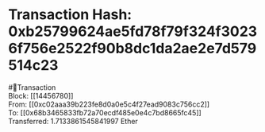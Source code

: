 
Transaction Hash: 0xb25799624ae5fd78f79f324f30236f756e2522f90b8dc1da2ae2e7d579514c23
====================================================================================
  
#💸Transaction  
Block: [[14456780]]  
From: [[0xc02aaa39b223fe8d0a0e5c4f27ead9083c756cc2]]  
To: [[0x68b3465833fb72a70ecdf485e0e4c7bd8665fc45]]  
Transferred: 1.7133861545841997 Ether